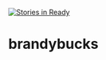 [![Stories in Ready](https://badge.waffle.io/brandybucks/brandybucks.png?label=ready&title=Ready)](https://waffle.io/brandybucks/brandybucks)
# brandybucks
